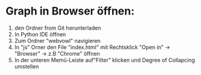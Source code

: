 # Graph in Browser öffnen:

1) den Ordner from Git herunterladen
2) In Python IDE öffnen
3) Zum Ordner "webvowl" navigieren
4) In "js" Orner den File "index.html"  mit Rechtsklick "Open in" -> "Browser" -> z.B "Chrome" öffnen
5) In der unteren Memü-Leiste auf"Filter" klicken und Degree of Collapcing umstellen 
